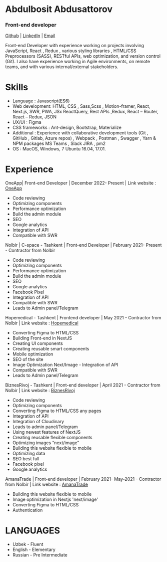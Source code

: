 # Abdulbosit Abdusattorov

### Front-end developer

[Github](https://github.com/uzrise)  |  [LinkedIn](https://www.linkedin.com/in/abdulbosit/)  |  [Email](abdusattorov.abdulbosit87@gmail.com)

Front-end Developer with experience working on projects involving JavaScript, React , Redux , various styling libraries , HTML/CSS Preprocessors (SASS), RESTful APIs, web optimization, and version control (Git).
I also have experience working in Agile environments, on remote teams, and with various internal/external stakeholders.

# Skills

- Language : Javascript(ES6)
- Web development: HTML, CSS , Sass,Scss , Motion-framer, React, Next.js, SWR, PWA, JSx ReactQuery, Rest APIs ,Redux, React – Router, React – Redux, JSON
- UX/UI : Figma
- CSS frameworks : Ant-design, Bootstrap, Materialize
- Additional : Experience with collaborative development tools (Git , GitHub , Gitlab, Azure repos) , Webpack , Postman , Swagger , Yarn & NPM packages MS Teams , Slack JIRA , pm2
- OS : MacOS, Windows, 7 Ubuntu 16.04, 17.01. 

# Experience 

OneApp| Front-end Developer | December 2022- Present | Link website : [OneApp](https://oneapp.ly/)


- Code reviewing
- Optimizing components
- Performance optimization 
- Build the admin module
- SEO
- Google analytics 
- Integration of API
- Compatible with SWR


Nolbir | C-space - Tashkent | Front-end Developer | February 2021- Present - Contractor from Nolbir

- Code reviewing
- Optimizing components
- Performance optimization 
- Build the admin module
- SEO
- Google analytics 
- Facebook Pixel 
- Integration of API
- Compatible with SWR
- Leads to Admin panel/Telegram


Hopemedical - Tashkent | Frontend developer | May 2021 - Contractor from Nolbir | 
Link website : [Hopemedical](https://main.drnocgjo5jdd6.amplifyapp.com/)

- Converting Figma to HTML/CSS
- Building Front-end in NextJS
- Creating UI components
- Creating reusable smart components
- Mobile optimization
- SEO of the site
- Image Optimization Next/Image - Integration of API
- Compatible with SWR
- Leads to Admin panel/Telegram

BiznesRivoj - Tashkent | Front-end developer | April 2021 - Contractor from Nolbir | 
Link website : [BiznesRivoj](https://www.biznesrivoj.uz/)
- Code reviewing
- Optimizing components 
- Converting Figma to HTML/CSS any pages
- Integration of API
- Integration of Cloudinary
- Leads to admin panel/Telegram
- Using newest features of NextJS
- Creating reusable flexible components
- Optimizing images “next/image”
- Building this website flexible to mobile
- Optimizing data
- SEO best full
- Facebook pixel
- Google analytics


AmanaTrade | Front-end developer | February 2021- May-2021 - Contractor from Nolbir | 
Link website : [AmanaTrade](https://amanatrade.com/)


- Building this website flexible to mobile
- Image optimization in Nextjs 'next/image'
- Converting Figma to HTML/CSS
- Authentication

# LANGUAGES
- Uzbek - Fluent
- English - Elementary 
- Russian - Pre Intermediate
